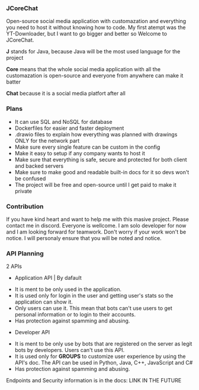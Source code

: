 ### JCoreChat

Open-source social media application with customazation and everything you need to host it without knowing how to code. My first atempt was the YT-Downloader, but I want to go bigger and better so Welcome to JCoreChat.

**J** stands for Java, because Java will be the most used language for the project

**Core** means that the whole social media application with all the customazation is open-source and everyone from anywhere can make it batter

**Chat** because it is a social media platfort after all

### Plans

* It can use SQL and NoSQL for database
* Dockerfiles for easier and faster deployment
* .drawio files to explain how everything was planned with drawings ONLY for the network part
* Make sure every single feature can be custom in the config
* Make it easy to setup if any company wants to host it
* Make sure that everything is safe, secure and protected for both client and backed servers
* Make sure to make good and readable built-in docs for it so devs won't be confused
* The project will be free and open-source until I get paid to make it private

### Contribution

If you have kind heart and want to help me with this masive project. Please contact me in discord. Everyone is wellcome. I am solo developer for now and I am looking forward for teamwork. Don't worry if your work won't be notice. I will personaly ensure that you will be noted and notice.


### API Planning
2 APIs

* Application API | By dafault
- It is ment to be only used in the application.
- It is used only for login in the user and getting user's stats so the application can show it.
- Only users can use it. This mean that bots can't use users to get personal information or to login to their accounts.
- Has protection against spamming and abusing.

* Developer API
- It is ment to be only use by bots that are registered on the server as legit bots by developers. Users can't use this API.
- It is used only for **GROUPS** to customize user experience by using the API's doc. The API can be used in Python, Java, C++, JavaScript and C#
- Has protection against spamming and abusing.

Endpoints and Security information is in the docs: LINK IN THE FUTURE
